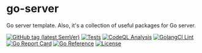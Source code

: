 # go-server

Go server template. Also, it's a collection of useful packages for Go server.

[![GitHub tag (latest SemVer)](https://img.shields.io/github/tag/dmitrymomot/go-utils)](https://github.com/dmitrymomot/go-utils)
[![Tests](https://github.com/dmitrymomot/go-utils/actions/workflows/tests.yml/badge.svg)](https://github.com/dmitrymomot/go-utils/actions/workflows/tests.yml)
[![CodeQL Analysis](https://github.com/dmitrymomot/go-utils/actions/workflows/codeql-analysis.yml/badge.svg)](https://github.com/dmitrymomot/go-utils/actions/workflows/codeql-analysis.yml)
[![GolangCI Lint](https://github.com/dmitrymomot/go-utils/actions/workflows/golangci-lint.yml/badge.svg)](https://github.com/dmitrymomot/go-utils/actions/workflows/golangci-lint.yml)
[![Go Report Card](https://goreportcard.com/badge/github.com/dmitrymomot/go-utils)](https://goreportcard.com/report/github.com/dmitrymomot/go-utils)
[![Go Reference](https://pkg.go.dev/badge/github.com/dmitrymomot/go-utils.svg)](https://pkg.go.dev/github.com/dmitrymomot/go-utils)
[![License](https://img.shields.io/github/license/dmitrymomot/go-utils)](https://github.com/dmitrymomot/go-utils/blob/main/LICENSE)
